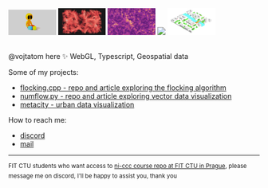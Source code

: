 <div>
<img style="width: 19%" src="images/creation.png">
<img style="width: 19%" src="images/flocking.png">
<img style="width: 19%" src="images/flow.png">
<img style="width: 19%" src="images/metacity.png">
<img style="width: 19%" src="images/metacityService.png">
</div>

<br>

@vojtatom here ✨ WebGL, Typescript, Geospatial data

Some of my projects:

- [flocking.cpp - repo and article exploring the flocking algorithm](https://vojtatom.github.io/flocking.cpp/)
- [numflow.py - repo and article exploring vector data visualization](https://vojtatom.github.io/numflow.py/)
- [metacity - urban data visualization](https://metacity.cc)


How to reach me:

- [discord](http://discordapp.com/users/677925589599911936)
- [mail](mailto:hello@vojtatom.cz)

---
  
<sup>
FIT CTU students who want access to <a href="https://ni-ccc.github.io">ni-ccc course repo at FIT CTU in Prague</a>, please message me on discord, I'll be happy to assist you, thank you </sup>
